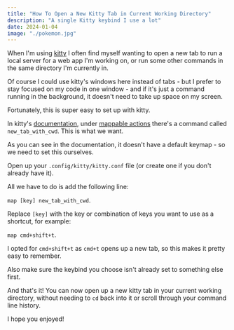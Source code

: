 ```yaml
---
title: "How To Open a New Kitty Tab in Current Working Directory"
description: "A single Kitty keybind I use a lot"
date: 2024-01-04
image: "./pokemon.jpg"
---
```


When I'm using [kitty](https://sw.kovidgoyal.net/kitty/) I often find myself wanting to open a new tab to run a local server for a web app I'm working on, or run some other commands in the same directory I'm currently in.

Of course I could use kitty's windows here instead of tabs - but I prefer to stay focused on my code in one window - and if it's just a command running in the background, it doesn't need to take up space on my screen.

Fortunately, this is super easy to set up with kitty.

In kitty's [documentation](https://sw.kovidgoyal.net/kitty/conf/), under [mappable actions](https://sw.kovidgoyal.net/kitty/actions/#tab-management) there's a command called `new_tab_with_cwd`. This is what we want.

As you can see in the documentation, it doesn't have a default keymap - so we need to set this ourselves.

Open up your `.config/kitty/kitty.conf` file (or create one if you don't already have it).

All we have to do is add the following line:

`map [key] new_tab_with_cwd`.

Replace `[key]` with the key or combination of keys you want to use as a shortcut, for example:

`map cmd+shift+t`.

I opted for `cmd+shift+t` as `cmd+t` opens up a new tab, so this makes it pretty easy to remember.

Also make sure the keybind you choose isn't already set to something else first.

And that's it! You can now open up a new kitty tab in your current working directory, without needing to `cd` back into it or scroll through your command line history.

I hope you enjoyed!
